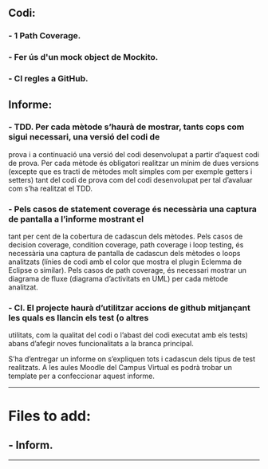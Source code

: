 ## Codi:
### - 1 Path Coverage.
### - Fer ús d'un mock object de Mockito.
### - CI regles a GitHub.

## Informe: 
### - TDD. Per cada mètode s’haurà de mostrar, tants cops com sigui necessari, una versió del codi de
prova i a continuació una versió del codi desenvolupat a partir d’aquest codi de prova. Per cada
mètode és obligatori realitzar un mínim de dues versions (excepte que es tracti de mètodes molt
simples com per exemple getters i setters) tant del codi de prova com del codi desenvolupat per
tal d’avaluar com s’ha realitzat el TDD. 

### - Pels casos de statement coverage és necessària una captura de pantalla a l’informe mostrant el
tant per cent de la cobertura de cadascun dels mètodes. Pels casos de decision coverage,
condition coverage, path coverage i loop testing, és necessària una captura de pantalla de
cadascun dels mètodes o loops analitzats (línies de codi amb el color que mostra el plugin
Eclemma de Eclipse o similar). Pels casos de path coverage, és necessari mostrar un diagrama
de fluxe (diagrama d’activitats en UML) per cada mètode analitzat. 

### - CI. El projecte haurà d’utilitzar accions de github mitjançant les quals es llancin els test (o altres
utilitats, com la qualitat del codi o l’abast del codi executat amb els tests) abans d’afegir noves
funcionalitats a la branca principal.

S’ha d’entregar un informe on s’expliquen tots i cadascun dels tipus de test realitzats. A les aules
Moodle del Campus Virtual es podrà trobar un template per a confeccionar aquest informe. 

---------------------------------------------------------------------------------------------------------------------------------------------------------------------------------------------
# Files to add:
## - Inform.
---------------------------------------------------------------------------------------------------------------------------------------------------------------------------------------------
